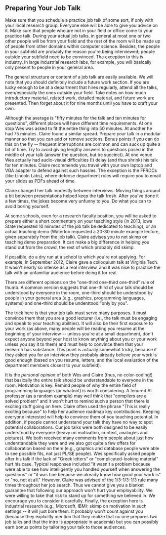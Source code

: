 ## Preparing Your Job Talk

Make sure that you schedule a practice job talk of some sort, if only with your
local research group. Everyone else will be able to give you advice on it. Make
sure that people who are not in your field or office come to your practice
talk. During your actual job talks, in general at most one or two other people
will be from your field and the rest of the room will be made up of people from
other domains within computer science.  Besides, the people in your subfield are
probably the reason you're being interviewed; people outside your subfield need
to be convinced.  The exception to this is industry. In large industrial
research labs, for example, you will basically only present to people in your
general area.

The general structure or content of a job talk are
easily available.  We will note that you should definitely include a
future work section.  If you are lucky enough to be at a department that hires
regularly, attend all the talks, even/especially the ones outside your field.
Take notes on how much introductory material, related work, detailed material,
and future work are presented. Then forget about it for nine months until you
have to craft your own.  

Although the average is "fifty minutes for the talk and ten minutes for
questions", different places will have different time requirements. At one stop
Wes was asked to fit the entire thing into 50 minutes. At another he had 75
minutes. Claire found a similar spread.  Prepare your talk in a modular manner
so that you can add or remove sections. Bonus points if you can do
this on the fly -- frequent interruptions are common and can suck up quite a bit
of time.  Try to avoid giving lengthy answers to questions posed in the middle
of your talk (answer the question, but be succinct).  At one venue Wes actually
had audio-visual difficulties (!) delay (and 
thus shrink) his talk for ten minutes.  Claire recommends you travel with your
own laptop and VGA adapter to defend against such hassles.  The exception is the
FFRDCs (like Lincoln Labs), where defense department rules will require you to
email your slides as PDFs ahead of time.

Claire changed her talk modestly between interviews.  Moving things around a bit
between presentations helped keep the talk fresh.  After you've done it a few
times, the jokes become very unfunny to you. Do what you can to avoid boring
yourself.

At some schools, even for a research faculty position, you will be asked to
prepare either a short commentary on your teaching style (in 2013, Iowa State
requested 10 minutes of the job talk be dedicated to teaching), or an actual
teaching demo (Waterloo requested a 20-30 minute example lecture, given
separately from the job talk).  Claire advises you to not skimp on
teaching demo preparation.  It can make a big difference in helping you stand
out from the crowd, the rest of which probably did skimp.

If possible, do a dry run at a school to which you're not applying.  For
example, in September 2012, Claire gave a colloquium talk at Virginia Tech.  It
wasn't nearly so intense as a real interview, and it was nice to practice
the talk with an unfamiliar audience before doing it for real.

There are different opinions on the "one-third one-third one-third"
rule of thumb. A common version suggests that one-third of your talk should
be understood by everyone in the room, one-third should be understood by
people in your general area (e.g., graphics, programming languages,
systems) and one-third should be understood "only by you". 

The trick here is that your job talk must serve many purposes. It must
convince them that you are a good lecturer (i.e., the talk must be engaging
and speak to your teaching abilities). It will also be their first exposure
to your work (as above, many people will be reading you resume at the
beginning of your interview -- unless you're at a small department, don't
expect anyone beyond your host to know anything about you or your work
unless you say it to them) and must help to convince them that your
research has substance. This point is actually somewhat tricky, because if
they asked you for an interview they probably already believe your work is
good enough (based on you resume, letters, and the local evaluation of the
department members closest to your subfield). 

It is the *personal opinion* of both Wes and Claire (thus, no color-coding!)
that basically the entire talk should be understandable to everyone in the room.
Motivation is key. Remind people of why the entire field of programming
languages (or whatnot) is worth considering. A tenured AI professor (as a random
example) may well think that "compilers are a solved problem" and it won't hurt
to remind such a person that there is exciting stuff going on here.  Claire
often used the phrase "This is really exciting because" to help her audience
roadmap key contributions.  Keeping everyone interested will help to convince
them of you teaching potential. In addition, if people cannot understand your
talk they have no way to spot potential collaborations. Our job talks were both
designed to be easily understood by everyone (heavy on motivation, context,
analogies and pictures). We both received many comments from people about just
how understandable they were and we also got quite a few offers for
collaboration based on them (e.g., graphics and database people were able to see
possible fits, not just PL/SE people). Wes specifically asked people after his
talk if the lack of "Greek letters" or "complicated-looking material" hurt his
case. Typical responses included "it wasn't a problem because were able to see
how intelligently you handled yourself when answering the questions" or "it was
fine because we already know how good your work is" or "no, not at all."
However, Claire was advised of the 1/3-1/3-1/3 rule many times throughout her
job search.  Thus we cannot give you a blanket guarantee that following our
approach won't hurt your employability. We were willing to take that risk to
stand up for something we believed in. We encourage you to consider it
carefully.  Finally, the exception here is industrial research (e.g., Microsoft,
IBM): skimp on motivation in such settings -- it will just bore them. It
probably won't count against you (because they explicitly mention that they
realize that no one prepares two job talks and that the intro is appropriate in
academia) but you can possibly earn bonus points by tailoring your talk to those
audiences.